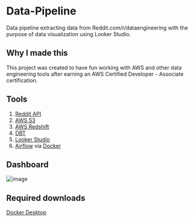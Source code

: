 # Data-Pipeline
Data pipeline extracting data from Reddit.com/r/dataengineering with the purpose of data visualization using Looker Studio.


## Why I made this
This project was created to have fun working with AWS and other data engineering tools after earning an AWS Certified Developer - Associate certification.


## Tools
1. [Reddit API](https://www.reddit.com/dev/api/)
2. [AWS S3](https://aws.amazon.com/s3/)
3. [AWS Redshift](https://aws.amazon.com/redshift/)
4. [DBT](https://www.getdbt.com)
5. [Looker Studio](https://lookerstudio.google.com)
6. [Airflow](https://airflow.apache.org) via [Docker](https://www.docker.com)

## Dashboard
![image](https://github.com/NickCopeland/Data-Pipeline/tree/main/images/Reddit_AWS_Pipeline.png?raw=true)


## Required downloads
[Docker Desktop](https://docs.docker.com/get-docker/)


